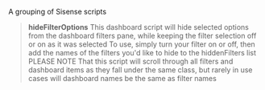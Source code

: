 A grouping of Sisense scripts

> **hideFilterOptions**
This dashboard script will hide selected options from the dashboard filters pane, while keeping the filter selection off or on as it was selected
To use, simply turn your filter on or off, then add the names of the filters you'd like to hide to the hiddenFilters list
PLEASE NOTE That this script will scroll through all filters and dashboard items as they fall under the same class, but rarely in use cases will dashboard names be the same as filter names
>  
